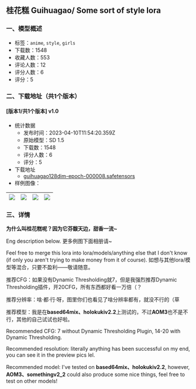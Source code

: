## 桂花糕 Guihuagao/ Some sort of style lora
### 一、模型概述

- 标签：`anime`, `style`, `girls`
- 下载数：1548
- 收藏人数：553
- 评论人数：12
- 评分人数：6
- 评分：5

### 二、下载地址（共1个版本）

#### [版本1/共1个版本] v1.0

- 统计数据
  - 发布时间：2023-04-10T11:54:20.359Z
  - 原始模型：SD 1.5
  - 下载数：1548
  - 评分人数：6
  - 评分：5
- 下载地址
  - [guihuagao128dim-epoch-000008.safetensors](https://civitai.com/api/download/models/41705)
- 样例图像：

| <img src="https://image.civitai.com/xG1nkqKTMzGDvpLrqFT7WA/9bd6923b-b047-4979-7835-cb595f989c00/width=450/459080.jpeg" /> | <img src="https://image.civitai.com/xG1nkqKTMzGDvpLrqFT7WA/f2b77c8c-5a16-4ef6-0737-c1c8118adb00/width=450/459048.jpeg" /> | <img src="https://image.civitai.com/xG1nkqKTMzGDvpLrqFT7WA/303d54b3-32f1-4e7d-f693-cacb85deff00/width=450/459066.jpeg" /> | <img src="https://image.civitai.com/xG1nkqKTMzGDvpLrqFT7WA/5c3ea9af-2cc0-429b-460b-092f4bf9ef00/width=450/459065.jpeg" /> |
| ---- | ---- | ---- | ---- |


### 三、详情
<p><strong>为什么叫桂花糕呢？因为它芬馥天边，甜香一流~</strong></p><p>Eng description below. 更多例图下面相册请~</p><p>Feel free to merge this lora into lora/models/anything else that I don't know (if only you aren't trying to make money from it of course). 如想与其他lora/模型等混合，只要不盈利——敬请随意。</p><p></p><p>推荐CFG：如果没有Dynamic Thresholding就7，但是我强烈推荐Dynamic Thresholding插件，开20CFG，所有东西都好看一万倍（？</p><p>推荐分辨率：啥·都·行·呀，图里你们也看见了啥分辨率都有，就没不行的（草</p><p>推荐模型：我是在<strong>based64mix、holokukiv2.2</strong>上测试的，不过<strong>AOM3</strong>也不是不行，其他的自己试试也好啦。</p><p></p><p>Recommended CFG: 7 without Dynamic Thresholding Plugin, 14-20 with Dynamic Thresholding.</p><p>Recommended resolution: literally anything has been successful on my end, you can see it in the preview pics lel.</p><p>Recommended model: I've tested on <strong>based64mix、holokukiv2.2</strong>, however, <strong>AOM3、somethingv2_2</strong> could also produce some nice things, feel free to test on other models!</p>